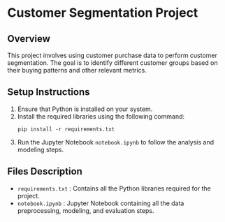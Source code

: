 
# Customer Segmentation Project

## Overview
This project involves using customer purchase data to perform customer segmentation. The goal is to identify different customer groups based on their buying patterns and other relevant metrics.

## Setup Instructions
1. Ensure that Python is installed on your system.
2. Install the required libraries using the following command:
   ```
   pip install -r requirements.txt
   ```
3. Run the Jupyter Notebook `notebook.ipynb` to follow the analysis and modeling steps.

## Files Description
- `requirements.txt` : Contains all the Python libraries required for the project.
- `notebook.ipynb` : Jupyter Notebook containing all the data preprocessing, modeling, and evaluation steps.

